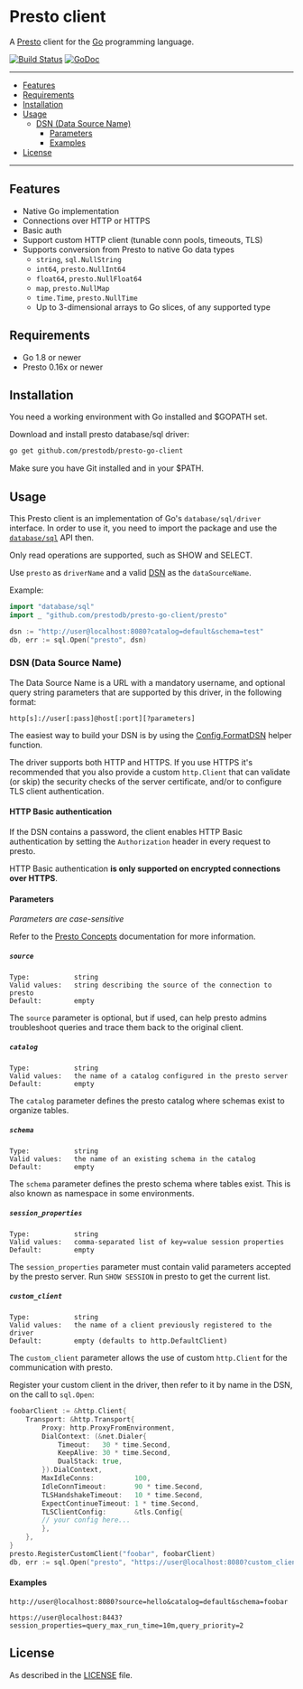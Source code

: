 # Presto client

A [Presto](https://prestodb.io) client for the [Go](https://golang.org) programming language.

[![Build Status](https://secure.travis-ci.org/prestodb/presto-go-client.png)](http://travis-ci.org/prestodb/presto-go-client)
[![GoDoc](https://godoc.org/github.com/prestodb/presto-go-client?status.svg)](https://godoc.org/github.com/prestodb/presto-go-client)

-------------
* [Features](#features)
* [Requirements](#requirements)
* [Installation](#installation)
* [Usage](#usage)
    * [DSN (Data Source Name)](#dsn-data-source-name)
        * [Parameters](#parameters)
        * [Examples](#examples)
* [License](#license)
-------------

## Features

* Native Go implementation
* Connections over HTTP or HTTPS
* Basic auth
* Support custom HTTP client (tunable conn pools, timeouts, TLS)
* Supports conversion from Presto to native Go data types
  * `string`, `sql.NullString`
  * `int64`, `presto.NullInt64`
  * `float64`, `presto.NullFloat64`
  * `map`, `presto.NullMap`
  * `time.Time`, `presto.NullTime`
  * Up to 3-dimensional arrays to Go slices, of any supported type

## Requirements

* Go 1.8 or newer
* Presto 0.16x or newer

## Installation

You need a working environment with Go installed and $GOPATH set.

Download and install presto database/sql driver:

```bash
go get github.com/prestodb/presto-go-client
```

Make sure you have Git installed and in your $PATH.

## Usage

This Presto client is an implementation of Go's `database/sql/driver` interface. In order to use it, you need to import the package and use the  [`database/sql`](https://golang.org/pkg/database/sql/) API then.

Only read operations are supported, such as SHOW and SELECT.

Use `presto` as `driverName` and a valid [DSN](#dsn-data-source-name) as the `dataSourceName`.

Example:

```go
import "database/sql"
import _ "github.com/prestodb/presto-go-client/presto"

dsn := "http://user@localhost:8080?catalog=default&schema=test"
db, err := sql.Open("presto", dsn)
```

### DSN (Data Source Name)

The Data Source Name is a URL with a mandatory username, and optional query string parameters that are supported by this driver, in the following format:

```
http[s]://user[:pass]@host[:port][?parameters]
```

The easiest way to build your DSN is by using the [Config.FormatDSN](https://godoc.org/github.com/prestodb/presto-go-client/presto#Config.FormatDSN) helper function.

The driver supports both HTTP and HTTPS. If you use HTTPS it's recommended that you also provide a custom `http.Client` that can validate (or skip) the security checks of the server certificate, and/or to configure TLS client authentication.

#### HTTP Basic authentication

If the DSN contains a password, the client enables HTTP Basic authentication by setting the `Authorization` header in every request to presto.

HTTP Basic authentication **is only supported on encrypted connections over HTTPS**.

#### Parameters

*Parameters are case-sensitive*

Refer to the [Presto Concepts](https://prestodb.io/docs/current/overview/concepts.html) documentation for more information.

##### `source`

```
Type:           string
Valid values:   string describing the source of the connection to presto
Default:        empty
```

The `source` parameter is optional, but if used, can help presto admins troubleshoot queries and trace them back to the original client.

##### `catalog`

```
Type:           string
Valid values:   the name of a catalog configured in the presto server
Default:        empty
```

The `catalog` parameter defines the presto catalog where schemas exist to organize tables.

##### `schema`

```
Type:           string
Valid values:   the name of an existing schema in the catalog
Default:        empty
```

The `schema` parameter defines the presto schema where tables exist. This is also known as namespace in some environments.

##### `session_properties`

```
Type:           string
Valid values:   comma-separated list of key=value session properties
Default:        empty
```

The `session_properties` parameter must contain valid parameters accepted by the presto server. Run `SHOW SESSION` in presto to get the current list.

##### `custom_client`

```
Type:           string
Valid values:   the name of a client previously registered to the driver
Default:        empty (defaults to http.DefaultClient)
```

The `custom_client` parameter allows the use of custom `http.Client` for the communication with presto.

Register your custom client in the driver, then refer to it by name in the DSN, on the call to `sql.Open`:

```go
foobarClient := &http.Client{
    Transport: &http.Transport{
        Proxy: http.ProxyFromEnvironment,
        DialContext: (&net.Dialer{
            Timeout:   30 * time.Second,
            KeepAlive: 30 * time.Second,
            DualStack: true,
        }).DialContext,
        MaxIdleConns:          100,
        IdleConnTimeout:       90 * time.Second,
        TLSHandshakeTimeout:   10 * time.Second,
        ExpectContinueTimeout: 1 * time.Second,
        TLSClientConfig:       &tls.Config{
        // your config here...
        },
    },
}
presto.RegisterCustomClient("foobar", foobarClient)
db, err := sql.Open("presto", "https://user@localhost:8080?custom_client=foobar")
```

#### Examples

```
http://user@localhost:8080?source=hello&catalog=default&schema=foobar
```

```
https://user@localhost:8443?session_properties=query_max_run_time=10m,query_priority=2
```

## License

As described in the [LICENSE](./LICENSE) file.
